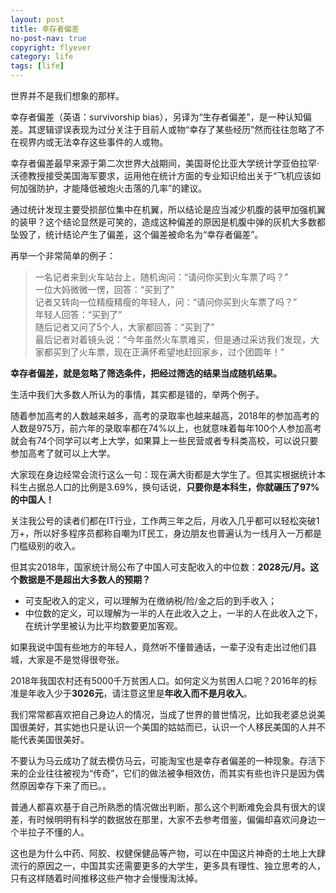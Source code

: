 ```yaml
---
layout: post
title: 幸存者偏差
no-post-nav: true
copyright: flyever
category: life
tags: [life]
---
```


世界并不是我们想象的那样。

幸存者偏差（英语：survivorship bias），另译为“生存者偏差”，是一种认知偏差。其逻辑谬误表现为过分关注于目前人或物“幸存了某些经历”然而往往忽略了不在视界内或无法幸存这些事件的人或物。

幸存者偏差最早来源于第二次世界大战期间，美国哥伦比亚大学统计学亚伯拉罕·沃德教授接受美国海军要求，运用他在统计方面的专业知识给出关于“飞机应该如何加强防护，才能降低被炮火击落的几率”的建议。

通过统计发现主要受损部位集中在机翼，所以结论是应当减少机腹的装甲加强机翼的装甲？这个结论显然是可笑的，造成这种偏差的原因是机腹中弹的灰机大多数都坠毁了，统计结论产生了偏差，这个偏差被命名为“幸存者偏差”。

再举一个非常简单的例子：

> 一名记者来到火车站台上，随机询问：“请问你买到火车票了吗？”  
> 一位大妈微微一愣，回答：“买到了”  
> 记者又转向一位精瘦精瘦的年轻人，问：“请问你买到火车票了吗？”  
> 年轻人回答：“买到了”  
> 随后记者又问了5个人，大家都回答：“买到了”  
> 最后记者对着镜头说：“今年虽然火车票难买，但是通过采访我们发现，大家都买到了火车票，现在正满怀希望地赶回家乡，过个团圆年！”

**幸存者偏差，就是忽略了筛选条件，把经过筛选的结果当成随机结果。**

生活中我们大多数人所认为的事情，其实都是错的，举两个例子。

随着参加高考的人数越来越多，高考的录取率也越来越高，2018年的参加高考的人数是975万，前六年的录取率都在74%以上，也就意味着每年100个人参加高考就会有74个同学可以考上大学，如果算上一些民营或者专科类高校，可以说只要参加高考了就可以上大学。

大家现在身边经常会流行这么一句：现在满大街都是大学生了。但其实根据统计本科生占据总人口的比例是3.69%，换句话说，**只要你是本科生，你就碾压了97%的中国人！**

关注我公号的读者们都在IT行业，工作两三年之后，月收入几乎都可以轻松突破1万+，所以好多程序员都称自嘲为IT民工，身边朋友也普遍认为一线月入一万都是门槛级别的收入。

但其实2018年，国家统计局公布了中国人可支配收入的中位数：**2028元/月。这个数据是不是超出大多数人的预期？**

- 可支配收入的定义，可以理解为在缴纳税/险/金之后的到手收入；
- 中位数的定义，可以理解为一半的人在此收入之上，一半的人在此收入之下，在统计学里被认为比平均数要更加客观。

如果我说中国有些地方的年轻人，竟然听不懂普通话，一辈子没有走出过他们县城，大家是不是觉得很夸张。

2018年我国农村还有5000千万贫困人口。如何定义为贫困人口呢？2016年的标准是年收入少于**3026元**，请注意这里是**年收入而不是月收入**。

我们常常都喜欢把自己身边人的情况，当成了世界的普世情况，比如我老婆总说美国很美好，其实她也只是认识一个美国的姑姑而已，认识一个人移民美国的人并不能代表美国很美好。

不要认为马云成功了就去模仿马云，可能淘宝也是幸存者偏差的一种现象。存活下来的企业往往被视为“传奇”，它们的做法被争相效仿，而其实有些也许只是因为偶然原因幸存下来了而已。。

普通人都喜欢基于自己所熟悉的情况做出判断，那么这个判断难免会具有很大的误差，有时候明明有科学的数据放在那里，大家不去参考借鉴，偏偏却喜欢问身边一个半拉子不懂的人。

这也是为什么中药、阿胶、权健保健品等产物，可以在中国这片神奇的土地上大肆流行的原因之一，中国其实还需要更多的大学生，更多具有理性、独立思考的人，只有这样随着时间推移这些产物才会慢慢淘汰掉。